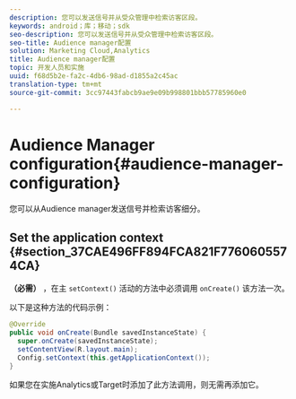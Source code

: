 ```yaml
---
description: 您可以发送信号并从受众管理中检索访客区段。
keywords: android；库；移动；sdk
seo-description: 您可以发送信号并从受众管理中检索访客区段。
seo-title: Audience manager配置
solution: Marketing Cloud,Analytics
title: Audience manager配置
topic: 开发人员和实施
uuid: f68d5b2e-fa2c-4db6-98ad-d1855a2c45ac
translation-type: tm+mt
source-git-commit: 3cc97443fabcb9ae9e09b998801bbb57785960e0

---
```



# Audience Manager configuration{#audience-manager-configuration}

您可以从Audience manager发送信号并检索访客细分。

## Set the application context {#section_37CAE496FF894FCA821F7760605574CA}

**（必需）** ，在主 `setContext()` 活动的方法中必须调用 `onCreate()` 该方法一次。

以下是这种方法的代码示例：

```java
@Override 
public void onCreate(Bundle savedInstanceState) { 
  super.onCreate(savedInstanceState); 
  setContentView(R.layout.main); 
  Config.setContext(this.getApplicationContext()); 
}
```

如果您在实施Analytics或Target时添加了此方法调用，则无需再添加它。
